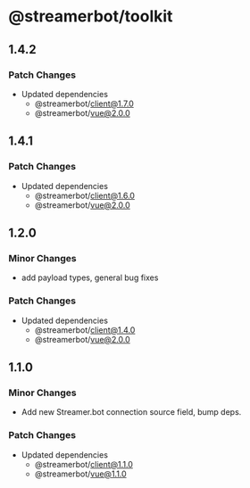 # @streamerbot/toolkit

## 1.4.2

### Patch Changes

- Updated dependencies
  - @streamerbot/client@1.7.0
  - @streamerbot/vue@2.0.0

## 1.4.1

### Patch Changes

- Updated dependencies
  - @streamerbot/client@1.6.0
  - @streamerbot/vue@2.0.0

## 1.2.0

### Minor Changes

- add payload types, general bug fixes

### Patch Changes

- Updated dependencies
  - @streamerbot/client@1.4.0
  - @streamerbot/vue@2.0.0

## 1.1.0

### Minor Changes

- Add new Streamer.bot connection source field, bump deps.

### Patch Changes

- Updated dependencies
  - @streamerbot/client@1.1.0
  - @streamerbot/vue@1.1.0
